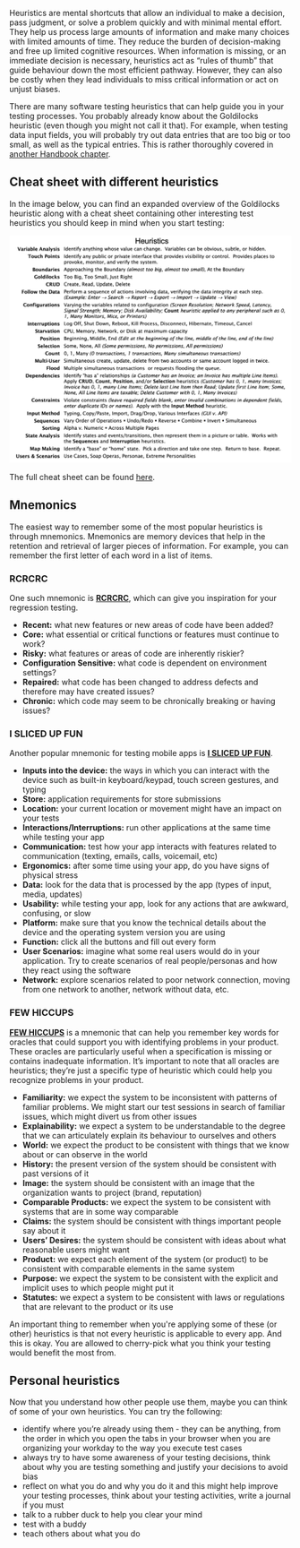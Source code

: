 Heuristics are mental shortcuts that allow an individual to make a decision, pass judgment, or solve a problem quickly and with minimal mental effort. 
They help us process large amounts of information and make many choices with limited amounts of time. They reduce the burden of decision-making and free up limited cognitive resources. When information is missing, or an immediate decision is necessary, heuristics act as “rules of thumb” that guide behaviour down the most efficient pathway. 
However, they can also be costly when they lead individuals to miss critical information or act on unjust biases. 

There are many software testing heuristics that can help guide you in your testing processes. You probably already know about the Goldilocks heuristic (even though you might not call it that). For example, when testing data input fields, you will probably try out data entries that are too big or too small, as well as the typical entries. This is rather thoroughly covered in [another Handbook chapter](https://infinum.com/handbook/books/qa/testing/testing-forms).


## Cheat sheet with different heuristics

In the image below, you can find an expanded overview of the Goldilocks heuristic along with a cheat sheet containing other interesting test heuristics you should keep in mind when you start testing:

![Heuristics cheatsheet](/img/Heuristics_Cheat_Sheet.png)

The full cheat sheet can be found [here](https://testobsessed.com/wp-content/uploads/2011/04/testheuristicscheatsheetv1.pdf).


## Mnemonics

The easiest way to remember some of the most popular heuristics is through mnemonics. Mnemonics are memory devices that help in the retention and retrieval of larger pieces of information. For example, you can remember the first letter of each word in a list of items.


### RCRCRC

One such mnemonic is [**RCRCRC**](https://searchsoftwarequality.techtarget.com/tip/A-software-experts-heuristic-for-regression-testing), which can give you inspiration for your regression testing. 

- **Recent:** what new features or new areas of code have been added?
- **Core:** what essential or critical functions or features must continue to work?
- **Risky:** what features or areas of code are inherently riskier? 
- **Configuration Sensitive:** what code is dependent on environment settings? 
- **Repaired:** what code has been changed to address defects and therefore may have created issues? 
- **Chronic:** which code may seem to be chronically breaking or having issues?


### I SLICED UP FUN

Another popular mnemonic for testing mobile apps is [**I SLICED UP FUN**](http://www.kohl.ca/articles/ISLICEDUPFUN.pdf).

- **Inputs into the device:** the ways in which you can interact with the device such as built-in keyboard/keypad, touch screen gestures, and typing
- **Store:** application requirements for store submissions
- **Location:** your current location or movement might have an impact on your tests
- **Interactions/Interruptions:** run other applications at the same time while testing your app 
- **Communication:** test how your app interacts with features related to communication (texting, emails, calls, voicemail, etc)
- **Ergonomics:** after some time using your app, do you have signs of physical stress
- **Data:** look for the data that is processed by the app (types of input, media, updates)
- **Usability:** while testing your app, look for any actions that are awkward, confusing, or slow
- **Platform:** make sure that you know the technical details about the device and the operating system version you are using
- **Function:** click all the buttons and fill out every form
- **User Scenarios:** imagine what some real users would do in your application. Try to create scenarios of real people/personas and how they react using the software
- **Network:** explore scenarios related to poor network connection, moving from one network to another, network without data, etc.


### FEW HICCUPS

[**FEW HICCUPS**](https://www.developsense.com/blog/2012/07/few-hiccupps/) is a mnemonic that can help you remember key words for oracles that could support you with identifying problems in your product. These oracles are particularly useful when a specification is missing or contains inadequate information. It’s important to note that all oracles are heuristics; they’re just a specific type of heuristic which could help you recognize problems in your product. 

- **Familiarity:** we expect the system to be inconsistent with patterns of familiar problems. We might start our test sessions in search of familiar issues, which might divert us from other issues
- **Explainability:** we expect a system to be understandable to the degree that we can articulately explain its behaviour to ourselves and others
- **World:** we expect the product to be consistent with things that we know about or can observe in the world
- **History:** the present version of the system should be consistent with past versions of it
- **Image:** the system should be consistent with an image that the organization wants to project (brand, reputation)
- **Comparable Products:** we expect the system to be consistent with systems that are in some way comparable
- **Claims:** the system should be consistent with things important people say about it
- **Users’ Desires:** the system should be consistent with ideas about what reasonable users might want
- **Product:** we expect each element of the system (or product) to be consistent with comparable elements in the same system
- **Purpose:** we expect the system to be consistent with the explicit and implicit uses to which people might put it 
- **Statutes:** we expect a system to be consistent with laws or regulations that are relevant to the product or its use

An important thing to remember when you're applying some of these (or other) heuristics is that not every heuristic is applicable to every app. And this is okay. You are allowed to cherry-pick what you think your testing would benefit the most from. 

## Personal heuristics

Now that you understand how other people use them, maybe you can think of some of your own heuristics. You can try the following:

- identify where you’re already using them - they can be anything, from the order in which you open the tabs in your browser when you are organizing your workday to the way you execute test cases
- always try to have some awareness of your testing decisions, think about why you are testing something and justify your decisions to avoid bias
- reflect on what you do and why you do it and this might help improve your testing processes, think about your testing activities, write a journal if you must 
- talk to a rubber duck to help you clear your mind
- test with a buddy
- teach others about what you do
